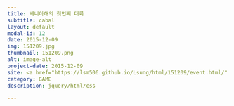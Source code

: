 ```yaml
---
title: 세니아해의 첫번째 대륙
subtitle: cabal
layout: default
modal-id: 12
date: 2015-12-09
img: 151209.jpg
thumbnail: 151209.png
alt: image-alt
project-date: 2015-12-09
site: <a href="https://lsm506.github.io/Lsung/html/151209/event.html/" target="_blank">Go</a>
category: GAME
description: jquery/html/css

---
```

